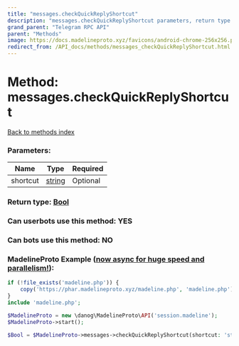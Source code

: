 ```yaml
---
title: "messages.checkQuickReplyShortcut"
description: "messages.checkQuickReplyShortcut parameters, return type and example"
grand_parent: "Telegram RPC API"
parent: "Methods"
image: https://docs.madelineproto.xyz/favicons/android-chrome-256x256.png
redirect_from: /API_docs/methods/messages_checkQuickReplyShortcut.html
---
```

# Method: messages.checkQuickReplyShortcut
[Back to methods index](index.html)



### Parameters:

| Name     |    Type       | Required |
|----------|---------------|----------|
|shortcut|[string](/API_docs/types/string.html) | Optional|


### Return type: [Bool](/API_docs/types/Bool.html)

### Can userbots use this method: **YES**

### Can bots use this method: **NO**


### MadelineProto Example ([now async for huge speed and parallelism!](https://docs.madelineproto.xyz/docs/ASYNC.html)):


```php
if (!file_exists('madeline.php')) {
    copy('https://phar.madelineproto.xyz/madeline.php', 'madeline.php');
}
include 'madeline.php';

$MadelineProto = new \danog\MadelineProto\API('session.madeline');
$MadelineProto->start();

$Bool = $MadelineProto->messages->checkQuickReplyShortcut(shortcut: 'string', );
```


